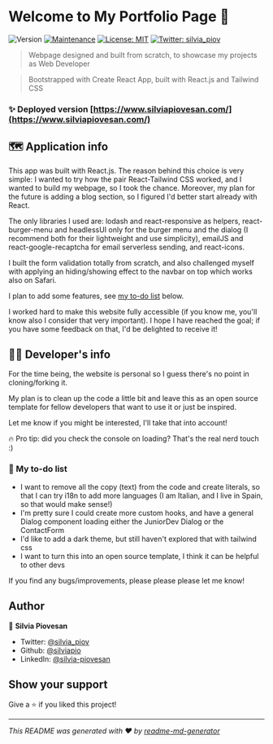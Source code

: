 # Welcome to My Portfolio Page 👋

![Version](https://img.shields.io/badge/version-1.2.4-blue.svg)
[![Maintenance](https://img.shields.io/badge/Maintained%3F-yes-green.svg)](https://github.com/silviapio/portfolio/graphs/commit-activity)
[![License: MIT](https://img.shields.io/badge/License-MIT-blue)](#)
[![Twitter: silvia_piov](https://img.shields.io/twitter/follow/silvia_piov.svg?style=social)](https://twitter.com/silvia_piov)

> Webpage designed and built from scratch, to showcase my projects as Web Developer

> Bootstrapped with Create React App, built with React.js and Tailwind CSS

### ✨ Deployed version [https://www.silviapiovesan.com/](https://www.silviapiovesan.com/)

## 🗺️ Application info

This app was built with React.js. The reason behind this choice is very simple: I wanted to try how the pair React-Tailwind CSS worked, and I wanted to build my webpage, so I took the chance. Moreover, my plan for the future is adding a blog section, so I figured I'd better start already with React.

The only libraries I used are: lodash and react-responsive as helpers, react-burger-menu and headlessUI only for the burger menu and the dialog (I recommend both for their lightweight and use simplicity), emailJS and react-google-recaptcha for email serverless sending, and react-icons.

I built the form validation totally from scratch, and also challenged myself with applying an hiding/showing effect to the navbar on top which works also on Safari.

I plan to add some features, see [my to-do list](#📔-my-to-do-list) below.

I worked hard to make this website fully accessible (if you know me, you'll know also I consider that very important). I hope I have reached the goal; if you have some feedback on that, I'd be delighted to receive it!

## 👩‍💻 Developer's info

For the time being, the website is personal so I guess there's no point in cloning/forking it.

My plan is to clean up the code a little bit and leave this as an open source template for fellow developers that want to use it or just be inspired.

Let me know if you might be interested, I'll take that into account!

🔥 Pro tip: did you check the console on loading? That's the real nerd touch :)

### 📔 My to-do list

- I want to remove all the copy (text) from the code and create literals, so that I can try i18n to add more languages (I am Italian, and I live in Spain, so that would make sense!)
- I'm pretty sure I could create more custom hooks, and have a general Dialog component loading either the JuniorDev Dialog or the ContactForm
- I'd like to add a dark theme, but still haven't explored that with tailwind css
- I want to turn this into an open source template, I think it can be helpful to other devs

If you find any bugs/improvements, please please please let me know!

## Author

👤 **Silvia Piovesan**

- Twitter: [@silvia_piov](https://twitter.com/silvia_piov)
- Github: [@silviapio](https://github.com/silviapio)
- LinkedIn: [@silvia-piovesan](https://linkedin.com/in/silvia-piovesan)

## Show your support

Give a ⭐️ if you liked this project!

---

_This README was generated with ❤️ by [readme-md-generator](https://github.com/kefranabg/readme-md-generator)_
